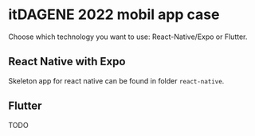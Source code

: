 # itDAGENE 2022 mobil app case

Choose which technology you want to use: React-Native/Expo or Flutter.

## React Native with Expo

Skeleton app for react native can be found in folder `react-native`.

## Flutter

TODO
